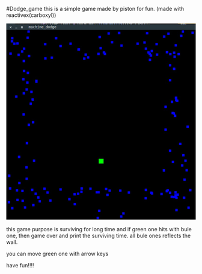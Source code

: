 #Dodge_game
this is a simple game made by piston for fun.
(made with reactivex(carboxyl))

![](./program_content.jpg "Title")

this game purpose is surviving for long time and if green one hits with bule one, then game over and print the surviving time. all bule ones reflects the wall.

you can move green one with arrow keys  

have fun!!!!
